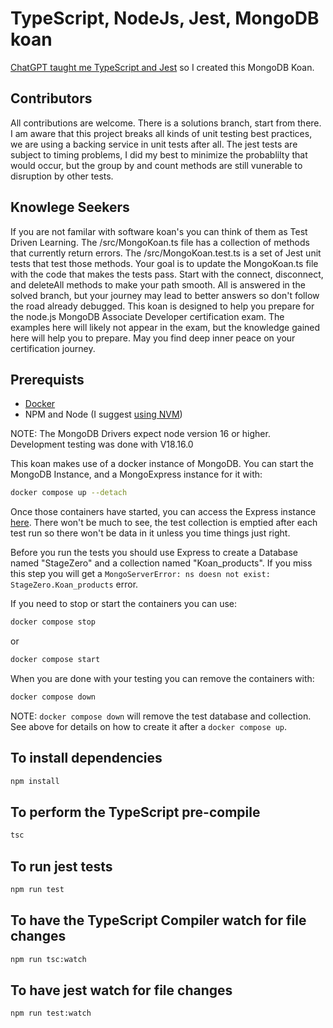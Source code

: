 # TypeScript, NodeJs, Jest, MongoDB koan

[ChatGPT taught me TypeScript and Jest](https://chat.openai.com/share/498bc1cf-f0cc-4417-b19c-6405f6a76573) so I created this MongoDB Koan.


## Contributors

All contributions are welcome. There is a solutions branch, start from there. I am aware that this project breaks all kinds of unit testing best practices, we are using a backing service in unit tests after all. The jest tests are subject to timing problems, I did my best to minimize the probablilty that would occur, but the group by and count methods are still vunerable to disruption by other tests.

## Knowlege Seekers

If you are not familar with software koan's you can think of them as Test Driven Learning. The /src/MongoKoan.ts file has a collection of methods that currently return errors. The /src/MongoKoan.test.ts is a set of Jest unit tests that test those methods. Your goal is to update the MongoKoan.ts file with the code that makes the tests pass. Start with the connect, disconnect, and deleteAll methods to make your path smooth. All is answered in the solved branch, but your journey may lead to better answers so don't follow the road already debugged. This koan is designed to help you prepare for the node.js MongoDB Associate Developer certification exam. The examples here will likely not appear in the exam, but the knowledge gained here will help you to prepare. May you find deep inner peace on your certification journey.

## Prerequists
- [Docker](https://docs.docker.com/desktop/install/mac-install/)
- NPM and Node (I suggest [using NVM](https://heynode.com/tutorial/install-nodejs-locally-nvm/))

NOTE: The MongoDB Drivers expect node version 16 or higher. Development testing was done with V18.16.0

This koan makes use of a docker instance of MongoDB. You can start the MongoDB Instance, and a MongoExpress instance for it with:

```bash
docker compose up --detach
```

Once those containers have started, you can access the Express instance [here](http://localhost:8081). There won't be much to see, the test collection is emptied after each test run so there won't be data in it unless you time things just right.

Before you run the tests you should use Express to create a Database named "StageZero" and a collection named "Koan_products". If you miss this step you will get a `MongoServerError: ns doesn not exist: StageZero.Koan_products` error.

If you need to stop or start the containers you can use:

```bash
docker compose stop
```

or

```bash
docker compose start
```

When you are done with your testing you can remove the containers with:

```bash
docker compose down
```

NOTE: `docker compose down` will remove the test database and collection. See above for details on how to create it after a `docker compose up`.

## To install dependencies

```bash
npm install
```

## To perform the TypeScript pre-compile

```bash
tsc
```

## To run jest tests

```bash
npm run test
```

## To have the TypeScript Compiler watch for file changes

```bash
npm run tsc:watch
```

## To have jest watch for file changes

```bash
npm run test:watch
```
